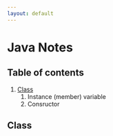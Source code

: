 ```yaml
---
layout: default
---
```


# Java Notes

## Table of contents

1. [Class](#class)
    1. Instance (member) variable
    2. Consructor









## Class
